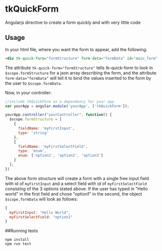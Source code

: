 # tkQuickForm
Angularjs directive to create a form quickly and with very little code
## Usage
In your html file, where you want the form to appear, add the following:

```html
<div tk-quick-form="formStructure" form-data="formData" id="main_form" ></div>
```

The attribute `tk-quick-form="formStructure"` tells tk-quick-form to look in `$scope.formStructure` for a json array describing the form, and the attribute `form-data="formData"` will tell it to bind the values inserted to the form by the user to `$scope.formData`.

Now, in your controller:

```js
//include tkQuickForm as a dependency for your app
var yourApp = angular.module('yourApp', ['tkQuickForm']);

yourApp.controller("yourController", function() {
  $scope.formStructure = [
    {
      fieldName: 'myFirstInput',
      type: 'string'
    },
    {
      fieldName: 'myFirstSelectField',
      type: 'enum',
      enum: ['option1', 'option2', 'option3']
    }
  ];
})
```

The above form structure will create a form with a single free input field with id of `myFirstInput` and a select field with id of `myFirstSelectField` consisting of the 3 options stated above. If the user has typed in "Hello world" in the first field and chose "option1" in the second, the object `$scope.formData` will look as follows:

```js
{
  myFirstInput: "Hello World",
  myFirstSelectField: "option1"
}
```

##Running tests

```
npm install
npm run test
```

